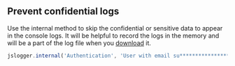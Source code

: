 ## Prevent confidential logs
Use the internal method to skip the confidential or sensitive data to appear in the console logs. It will be helpful to record the logs in the memory and will be a part of the log file when you [download](#download) it.

```js
jslogger.internal('Authentication', 'User with email su****************.com just logged in.');
```